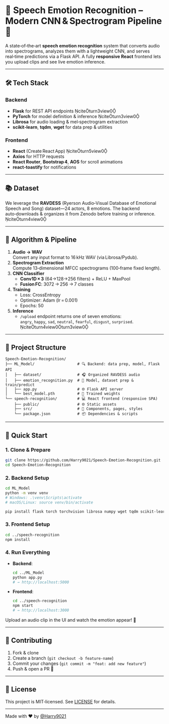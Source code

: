 # 🎤 Speech Emotion Recognition – Modern CNN & Spectrogram Pipeline 🚀

A state‑of‑the‑art **speech emotion recognition** system that converts audio into spectrograms, analyzes them with a lightweight CNN, and serves real‑time predictions via a Flask API. A fully **responsive React** frontend lets you upload clips and see live emotion inference.

---

## 🛠 Tech Stack

### Backend  
- **Flask** for REST API endpoints citeturn3view0  
- **PyTorch** for model definition & inference citeturn3view0  
- **Librosa** for audio loading & mel‑spectrogram extraction
- **scikit‑learn**, **tqdm**, **wget** for data prep & utilities  

### Frontend  
- **React** (Create React App) citeturn5view0  
- **Axios** for HTTP requests  
- **React Router**, **Bootstrap 4**, **AOS** for scroll animations  
- **react‑toastify** for notifications  

---

## 📚 Dataset

We leverage the **RAVDESS** (Ryerson Audio‑Visual Database of Emotional Speech and Song) dataset—24 actors, 8 emotions. The backend auto‑downloads & organizes it from Zenodo before training or inference. citeturn4view0

---

## 🧠 Algorithm & Pipeline

1. **Audio → WAV**  
   Convert any input format to 16 kHz WAV (via Librosa/Pydub).  
2. **Spectrogram Extraction**  
   Compute 13‑dimensional MFCC spectrograms (100‑frame fixed length).  
3. **CNN Classifier**  
   - **Conv1D × 3** (64→128→256 filters) + ReLU + MaxPool  
   - **Fusion FC**: 3072 → 256 → 7 classes  
4. **Training**  
   - Loss: CrossEntropy  
   - Optimizer: Adam (lr = 0.001)  
   - Epochs: 50  
5. **Inference**  
   - `/upload` endpoint returns one of seven emotions:  
     `angry`, `happy`, `sad`, `neutral`, `fearful`, `disgust`, `surprised`. citeturn4view0turn3view0

---

## 📂 Project Structure

```
Speech-Emotion-Recognition/
├── ML_Model/                   # 🔍 Backend: data prep, model, Flask API
│   ├── dataset/                # 🎧 Organized RAVDESS audio
│   ├── emotion_recognition.py  # 🤖 Model, dataset prep & train/predict
│   ├── app.py                  # 🌐 Flask API server
│   └── best_model.pth          # 💾 Trained weights
└── speech-recognition/         # 💻 React frontend (responsive SPA)
    ├── public/                 # 🌐 Static assets
    ├── src/                    # 🧱 Components, pages, styles
    └── package.json            # 📦 Dependencies & scripts
```

---

## 🚀 Quick Start

### 1. Clone & Prepare  
```bash
git clone https://github.com/Harry9021/Speech-Emotion-Recognition.git
cd Speech-Emotion-Recognition
```

### 2. Backend Setup  
```bash
cd ML_Model
python -m venv venv
# Windows: .\venv\Scripts\activate
# macOS/Linux: source venv/bin/activate

pip install flask torch torchvision librosa numpy wget tqdm scikit-learn
```

### 3. Frontend Setup  
```bash
cd ../speech-recognition
npm install
```

### 4. Run Everything  
- **Backend**:  
  ```bash
  cd ../ML_Model
  python app.py
  # → http://localhost:5000
  ```
- **Frontend**:  
  ```bash
  cd ../speech-recognition
  npm start
  # → http://localhost:3000
  ```

Upload an audio clip in the UI and watch the emotion appear! 🎉

---

## 🤝 Contributing

1. Fork & clone  
2. Create a branch (`git checkout -b feature-name`)  
3. Commit your changes (`git commit -m "feat: add new feature"`)  
4. Push & open a PR 🚀  

---

## 📄 License

This project is MIT‑licensed. See [LICENSE](LICENSE) for details.

---

Made with ❤️ by [@Harry9021](https://github.com/Harry9021)

